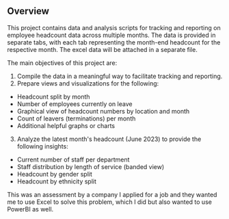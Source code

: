 ## Overview

This project contains data and analysis scripts for tracking and reporting on employee headcount data across multiple months. The data is provided in separate tabs, 
with each tab representing the month-end headcount for the respective month. The excel data will be attached in a separate file.

The main objectives of this project are:

1. Compile the data in a meaningful way to facilitate tracking and reporting.
2. Prepare views and visualizations for the following:
  - Headcount split by month
  - Number of employees currently on leave
  - Graphical view of headcount numbers by location and month
  - Count of leavers (terminations) per month
  - Additional helpful graphs or charts
3. Analyze the latest month's headcount (June 2023) to provide the following insights:
  - Current number of staff per department
  - Staff distribution by length of service (banded view)
  - Headcount by gender split
  - Headcount by ethnicity split

This was an assessment by a company I applied for a job and they wanted me to use Excel to solve this problem, which I did but also wanted to use PowerBI as well.
